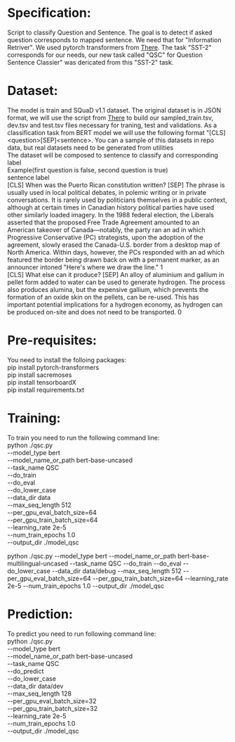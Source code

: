 # Specification:
Script to classify Question and Sentence. The goal is to detect if asked question corresponds to mapped sentence. We need that for "Information Retriver". We used pytorch transformers from [There](https://github.com/huggingface/pytorch-transformers). The task "SST-2" corresponds for our needs, our new task called "QSC" for Question Sentence Classier" was dericated from this "SST-2" task.  

# Dataset:
The model is train and SQuaD v1.1 dataset. The original dataset is in JSON format, we will use the script from [There](https://gitlab.com/target-platform/datascience/utilities/tree/master/python/convert_SQUAD_for_BERT) to build our sampled_train.tsv, dev.tsv and test.tsv files necessary for traning, test and validations. As a classification task from BERT model we will use the following format "[CLS]\<question\>[SEP]\<sentence\>. You can a sample of this datasets in repo data, but real datasets need to be generated from utilities<br/>
The dataset will be composed to sentence to classify and corresponding label<br/>
Example(first question is false, second question is true)<br/>
sentence    label<br/>
[CLS] When was the Puerto Rican constitution written? [SEP] The phrase is usually used in local political debates, in polemic writing or in private conversations. It is rarely used by politicians themselves in a public context, although at certain times in Canadian history political parties have used other similarly loaded imagery. In the 1988 federal election, the Liberals asserted that the proposed Free Trade Agreement amounted to an American takeover of Canada—notably, the party ran an ad in which Progressive Conservative (PC) strategists, upon the adoption of the agreement, slowly erased the Canada-U.S. border from a desktop map of North America. Within days, however, the PCs responded with an ad which featured the border being drawn back on with a permanent marker, as an announcer intoned "Here's where we draw the line."    1<br/>
[CLS] What else can it produce? [SEP] An alloy of aluminium and gallium in pellet form added to water can be used to generate hydrogen. The process also produces alumina, but the expensive gallium, which prevents the formation of an oxide skin on the pellets, can be re-used. This has important potential implications for a hydrogen economy, as hydrogen can be produced on-site and does not need to be transported.    0<br/>


# Pre-requisites:
You need to install the folloing packages:<br/>
pip install pytorch-transformers<br/>
pip install sacremoses<br/>
pip install tensorboardX<br/>
pip install requirements.txt<br/>

# Training:
To train you need to run the following command line:<br/>
python ./qsc.py \
    --model_type bert \
    --model_name_or_path bert-base-uncased \
    --task_name QSC \
    --do_train \
    --do_eval \
    --do_lower_case \
    --data_dir data \
    --max_seq_length 512 \
    --per_gpu_eval_batch_size=64  \
    --per_gpu_train_batch_size=64  \
    --learning_rate 2e-5 \
    --num_train_epochs 1.0 \
    --output_dir ./model_qsc

python ./qsc.py --model_type bert --model_name_or_path bert-base-multilingual-uncased --task_name QSC --do_train --do_eval --do_lower_case --data_dir data/debug --max_seq_length 512 --per_gpu_eval_batch_size=64 --per_gpu_train_batch_size=64 --learning_rate 2e-5 --num_train_epochs 1.0 --output_dir ./model_qsc

# Prediction:
To predict you need to run following command line:<br/>
python ./qsc.py \
    --model_type bert \
    --model_name_or_path bert-base-uncased \
    --task_name QSC \
    --do_predict \
    --do_lower_case \
    --data_dir data/dev \
    --max_seq_length 128 \
    --per_gpu_eval_batch_size=32  \
    --per_gpu_train_batch_size=32  \
    --learning_rate 2e-5 \
    --num_train_epochs 1.0 \
    --output_dir ./model_qsc